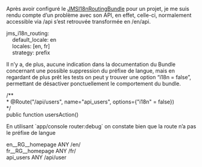 
Après avoir configuré le [JMSI18nRoutingBundle][1] pour un projet, je me suis rendu compte d&#8217;un problème avec son API, en effet, celle-ci, normalement accessible via /api s&#8217;est retrouvée transformée en /en/api.

<div class="codecolorer-container yaml vibrant" style="overflow:auto;white-space:nowrap;width:100%;">
  <div class="yaml codecolorer">
    <span class="co4">jms_i18n_routing</span>:<span class="co3"><br /> &nbsp; &nbsp; default_locale</span><span class="sy2">: </span>en<span class="co3"><br /> &nbsp; &nbsp; locales</span><span class="sy2">: </span><span class="br0">&#91;</span>en, fr<span class="br0">&#93;</span><span class="co3"><br /> &nbsp; &nbsp; strategy</span><span class="sy2">: </span>prefix
  </div>
</div>

Il n&#8217;y a, de plus, aucune indication dans la documentation du Bundle concernant une possible suppression du préfixe de langue, mais en regardant de plus prêt les tests on peut y trouver une option &#8220;i18n = false&#8221;, permettant de désactiver ponctuellement le comportement du bundle.

<div class="codecolorer-container php vibrant" style="overflow:auto;white-space:nowrap;width:100%;">
  <div class="php codecolorer">
    <span class="co4">/**<br /> * @Route("/api/users", name="api_users", options={"i18n" = false})<br /> */</span><br /> <span class="kw2">public</span> <span class="kw2">function</span> usersAction<span class="br0">&#40;</span><span class="br0">&#41;</span>
  </div>
</div>

En utilisant \`app/console router:debug\` on constate bien que la route n&#8217;a pas le préfixe de langue

<div class="codecolorer-container text vibrant" style="overflow:auto;white-space:nowrap;width:100%;">
  <div class="text codecolorer">
    en__RG__homepage ANY /en/<br /> fr__RG__homepage ANY /fr/<br /> api_users ANY /api/user
  </div>
</div>

 [1]: https://github.com/schmittjoh/JMSI18nRoutingBundle "JMSI18nRoutingBundle"